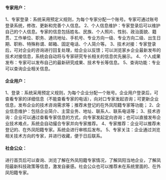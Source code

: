 #### 专家用户：
1、专家登录：系统采用预定义规则，为每个专家分配一个账号。专家可通过账号登录系统，修改、更新和完善个人信息。
2、个人信息维护：专家登录后可以维护自己的个人信息。专家的信息包括姓名、民族、个人照片、性别、政治面貌、籍贯、工作单位、职务、通讯地址、手机号、专业方向一级、专业方向二级、出生日期、职称、特殊称谓、邮箱、固定电话、个人简介等。
3、技术对接：专家登录后，可对企业的咨询进行回复处理，给企业以反馈；可以浏览家乡企业最新发布的技术对接信息，系统会自动将与专家研究专长相关的信息优先展示。
4、个人成果发布：专家可以发布自己的最新研究成果、技术专长等信息。
5、查询功能：专业可以查询企业相关信息。
#### 企业用户：
1、登录：系统采用预定义规则，为每个企业分配一个账号。企业用户登录后，可查看专家的详细信息（不能查看专家的电话），向对口专家发起咨询；可更新企业信息，发布企业的技术咨询需求等；推荐未登记的在外凤阳籍专家等功能；
2、企业信息维护：包括企业简介、主营业务、地址、联系人、联系电话等；
3、技术咨询：企业可以通过查看专家信息的方式，向专家发起定向咨询；也可以直接发布企业技术难点，系统会自动撮合专家并向专家推荐。
4、专家推荐：企业可以推荐未登记的、在外凤阳籍专家。系统会进行审核后发布。
5、专家关注：企业通过浏览相关技术方向的专家，并进行收藏，便于日后联系。

#### 社会公众：
进行首页后可以查询、浏览了解在外凤阳籍专家情况，了解凤阳当地企业，了解凤阳最新科技政策等信息，激发自豪感。社会公众也可以推荐未在系统里面的、在外凤阳籍专家。
